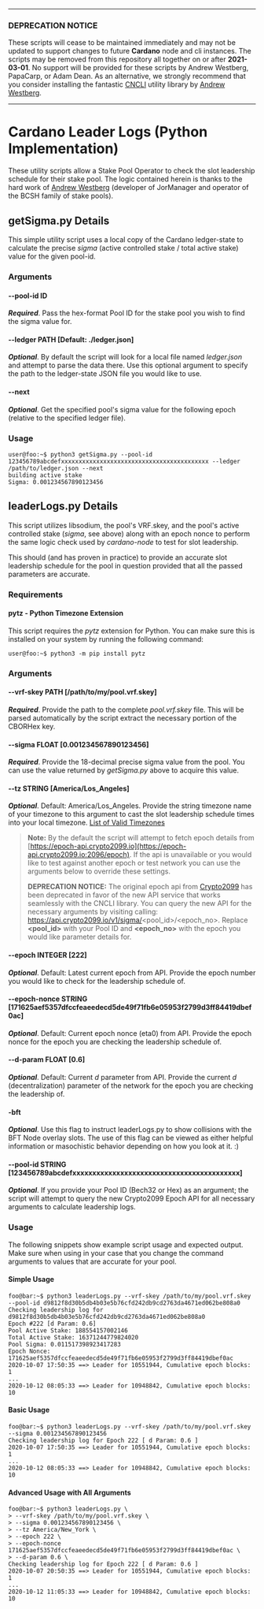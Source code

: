 ***
### DEPRECATION NOTICE

These scripts will cease to be maintained immediately and may not be updated to
support changes to future **Cardano** node and cli instances. The scripts may be removed
from this repository all together on or after **2021-03-01**. No support will be
provided for these scripts by Andrew Westberg, PapaCarp, or Adam Dean. As an alternative,
we strongly recommend that you consider installing the fantastic 
[CNCLI](https://github.com/AndrewWestberg/cncli) utility library by 
[Andrew Westberg](https://github.com/AndrewWestberg). 

***

# Cardano Leader Logs (Python Implementation)

These utility scripts allow a Stake Pool Operator to check the slot leadership schedule
for their stake pool. The logic contained herein is thanks to the hard work of [Andrew
Westberg](https://github.com/AndrewWestberg) (developer of JorManager and operator of 
the BCSH family of stake pools).

## getSigma.py Details

This simple utility script uses a local copy of the Cardano ledger-state to calculate
the precise *sigma* (active controlled stake / total active stake) value for the given
pool-id.

### Arguments

#### --pool-id ID

***Required***. Pass the hex-format Pool ID for the stake pool you wish to find the
sigma value for.

#### --ledger PATH [Default: ./ledger.json]

***Optional***. By default the script will look for a local file named *ledger.json*
and attempt to parse the data there. Use this optional argument to specify the path
to the ledger-state JSON file you would like to use.

#### --next

***Optional***. Get the specified pool's sigma value for the following epoch (relative
to the specified ledger file).

### Usage

```shell
user@foo:~$ python3 getSigma.py --pool-id 123456789abcdefxxxxxxxxxxxxxxxxxxxxxxxxxxxxxxxxxxxxxxxxxx --ledger /path/to/ledger.json --next
building active stake
Sigma: 0.001234567890123456
```

## leaderLogs.py Details

This script utilizes libsodium, the pool's VRF.skey, and the pool's active controlled
stake (*sigma*, see above) along with an epoch nonce to perform the same logic check
used by *cardano-node* to test for slot leadership.

This should (and has proven in practice) to provide an accurate slot leadership schedule
for the pool in question provided that all the passed parameters are accurate.

### Requirements

#### pytz - Python Timezone Extension

This script requires the *pytz* extension for Python. You can make sure this is installed
on your system by running the following command:

```shell
user@foo:~$ python3 -m pip install pytz
```
### Arguments

#### --vrf-skey PATH [/path/to/my/pool.vrf.skey]

***Required***. Provide the path to the complete *pool.vrf.skey* file. This will be
parsed automatically by the script extract the necessary portion of the CBORHex key.

#### --sigma FLOAT [0.001234567890123456]

***Required***. Provide the 18-decimal precise sigma value from the pool. You can
use the value returned by *getSigma.py* above to acquire this value.

#### --tz STRING [America/Los_Angeles]

***Optional***. Default: America/Los_Angeles. Provide the string timezone name of
your timezone to this argument to cast the slot leadership schedule times into your
local timezone. [List of Valid Timezones](https://en.wikipedia.org/wiki/List_of_tz_database_time_zones)

> **Note:** By the default the script will attempt to fetch epoch details from
> [https://epoch-api.crypto2099.io](https://epoch-api.crypto2099.io:2096/epoch). If
> the api is unavailable or you would like to test against another epoch or test 
> network you can use the arguments below to override these settings.
> 
> **DEPRECATION NOTICE:** The original epoch api from [Crypto2099](https://github.com/crypto2099)
> has been deprecated in favor of the new API service that works seamlessly with the CNCLI library.
> You can query the new API for the necessary arguments by visiting calling:
> https://api.crypto2099.io/v1/sigma/<pool_id>/<epoch_no>.
> Replace **<pool_id>** with your Pool ID and **<epoch_no>** with the epoch you would like
> parameter details for.

#### --epoch INTEGER [222]

***Optional***. Default: Latest current epoch from API. Provide the epoch number you would
like to check for the leadership schedule of.

#### --epoch-nonce STRING [171625aef5357dfccfeaeedecd5de49f71fb6e05953f2799d3ff84419dbef0ac]

***Optional***. Default: Current epoch nonce (eta0) from API. Provide the epoch nonce
for the epoch you are checking the leadership schedule of.

#### --d-param FLOAT [0.6]

***Optional***. Default: Current *d* parameter from API. Provide the current *d*
(decentralization) parameter of the network for the epoch you are checking the
leadership of.

#### -bft

***Optional***. Use this flag to instruct leaderLogs.py to show collisions with
the BFT Node overlay slots. The use of this flag can be viewed as either helpful
information or masochistic behavior depending on how you look at it. :)

#### --pool-id STRING [123456789abcdefxxxxxxxxxxxxxxxxxxxxxxxxxxxxxxxxxxxxxxxxxx]

***Optional***. If you provide your Pool ID (Bech32 or Hex) as an argument; the script
will attempt to query the new Crypto2099 Epoch API for all necessary arguments to calculate
leadership logs.

### Usage

The following snippets show example script usage and expected output. Make sure
when using in your case that you change the command arguments to values that are
accurate for your pool.

#### Simple Usage
```shell
foo@bar:~$ python3 leaderLogs.py --vrf-skey /path/to/my/pool.vrf.skey --pool-id d9812f8d30b5db4b03e5b76cfd242db9cd2763da4671ed062be808a0
Checking leadership log for d9812f8d30b5db4b03e5b76cfd242db9cd2763da4671ed062be808a0
Epoch #222 [d Param: 0.6]
Pool Active Stake: 188554157002146 
Total Active Stake: 16371244779824020
Pool Sigma: 0.011517398923417283
Epoch Nonce: 171625aef5357dfccfeaeedecd5de49f71fb6e05953f2799d3ff84419dbef0ac
2020-10-07 17:50:35 ==> Leader for 10551944, Cumulative epoch blocks: 1
...
2020-10-12 08:05:33 ==> Leader for 10948842, Cumulative epoch blocks: 10
```

#### Basic Usage
```shell
foo@bar:~$ python3 leaderLogs.py --vrf-skey /path/to/my/pool.vrf.skey --sigma 0.001234567890123456
Checking leadership log for Epoch 222 [ d Param: 0.6 ]
2020-10-07 17:50:35 ==> Leader for 10551944, Cumulative epoch blocks: 1
...
2020-10-12 08:05:33 ==> Leader for 10948842, Cumulative epoch blocks: 10
```

#### Advanced Usage with All Arguments
```shell
foo@bar:~$ python3 leaderLogs.py \
> --vrf-skey /path/to/my/pool.vrf.skey \
> --sigma 0.001234567890123456 \
> --tz America/New_York \
> --epoch 222 \
> --epoch-nonce 171625aef5357dfccfeaeedecd5de49f71fb6e05953f2799d3ff84419dbef0ac \
> --d-param 0.6 \
Checking leadership log for Epoch 222 [ d Param: 0.6 ]
2020-10-07 20:50:35 ==> Leader for 10551944, Cumulative epoch blocks: 1
...
2020-10-12 11:05:33 ==> Leader for 10948842, Cumulative epoch blocks: 10
```
